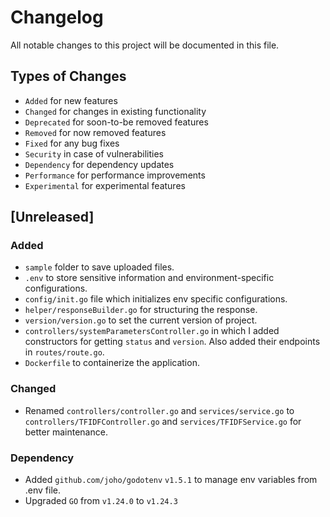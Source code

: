# Changelog

All notable changes to this project will be documented in this file.

## Types of Changes

- `Added` for new features
- `Changed` for changes in existing functionality
- `Deprecated` for soon-to-be removed features
- `Removed` for now removed features
- `Fixed` for any bug fixes
- `Security` in case of vulnerabilities
- `Dependency` for dependency updates
- `Performance` for performance improvements
- `Experimental` for experimental features

## [Unreleased]

### Added

- `sample` folder to save uploaded files.
- `.env` to store sensitive information and environment-specific configurations.
- `config/init.go` file which initializes env specific configurations.
- `helper/responseBuilder.go` for structuring the response.
- `version/version.go` to set the current version of project.
- `controllers/systemParametersController.go` in which I added constructors for getting `status` and `version`. Also added their endpoints in `routes/route.go`.
- `Dockerfile` to containerize the application.

### Changed

* Renamed `controllers/controller.go` and `services/service.go` to `controllers/TFIDFController.go` and `services/TFIDFService.go` for better maintenance.

### Dependency

- Added `github.com/joho/godotenv` `v1.5.1` to manage env variables from .env file.
- Upgraded `GO` from `v1.24.0` to `v1.24.3`
